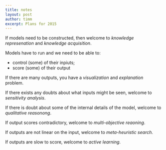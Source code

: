 ```yaml
---
title: notes
layout: post
author: timm
excerpt: Plans for 2015
---
```


If models need to be constructed, then welcome to _knowledge represenation_ and
_knowledge acquisition_.

Models have to run and we need to be able to:

- control (some) of their inpiuts;
- score (some) of their output

If there are many outputs, you have a _visualization_ and _explanation_ problem.

If there exists any doubts about what inputs might be seen, welcome to _sensitivity analysis_.

If there is doubt about some of the  internal details of the  model, welcome to _qualitative reasonong_.

If output scores contradictory, welcome to _multi-objective reaoning_.

If outputs are not linear on the input, welcome to _meta-heuristic search_.

If outputs are slow to score, welcome to _active learning_.


